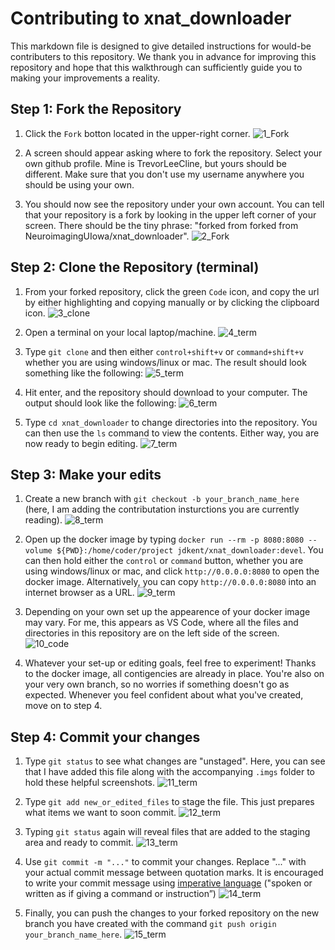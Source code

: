 # Contributing to xnat_downloader

This markdown file is designed to give detailed instructions for would-be contributers to this repository. We thank you in advance for improving this repository and hope that this walkthrough can sufficiently guide you to making your improvements a reality. 

## Step 1: Fork the Repository

1. Click the `Fork` botton located in the upper-right corner. 
![1_Fork](.imgs/1_Fork.png)

1. A screen should appear asking where to fork the repository. Select your own github profile. Mine is TrevorLeeCline, but yours should be different. Make sure that you don't use my username anywhere you should be using your own. 

1. You should now see the repository under your own account. You can tell that your repository is a fork by looking in the upper left corner of your screen. There should be the tiny phrase: "forked from forked from NeuroimagingUIowa/xnat_downloader". 
![2_Fork](.imgs/2_Fork.png)

## Step 2: Clone the Repository (terminal)

1. From your forked repository, click the green `Code` icon, and copy the url by either highlighting and copying manually or by clicking the clipboard icon. 
![3_clone](.imgs/3_clone.png)

1. Open a terminal on your local laptop/machine. 
![4_term](.imgs/4_term.png)

1. Type `git clone` and then either `control+shift+v` or `command+shift+v` whether you are using windows/linux or mac. The result should look something like the following: 
![5_term](.imgs/5_term.png)

1. Hit enter, and the repository should download to your computer. The output should look like the following: 
![6_term](.imgs/6_term.png)
 
1. Type `cd xnat_downloader` to change directories into the repository. You can then use the `ls` command to view the contents. Either way, you are now ready to begin editing. 
![7_term](.imgs/7_term.png)

## Step 3: Make your edits

1. Create a new branch with `git checkout -b your_branch_name_here` (here, I am adding the contributation insturctions you are currently reading). 
![8_term](.imgs/8_term.png) 

1. Open up the docker image by typing `docker run --rm -p 8080:8080 --volume ${PWD}:/home/coder/project jdkent/xnat_downloader:devel`. You can then hold either the `control` or `command` button, whether you are using windows/linux or mac, and click `http://0.0.0.0:8080` to open the docker image. Alternatively, you can copy `http://0.0.0.0:8080` into an internet browser as a URL. 
![9_term](.imgs/9_term.png) 

1. Depending on your own set up the appearence of your docker image may vary. For me, this appears as VS Code, where all the files and directories in this repository are on the left side of the screen.  
![10_code](.imgs/10_code.png)

1. Whatever your set-up or editing goals, feel free to experiment!  Thanks to the docker image, all contigencies are already in place. You're also on your very own branch, so no worries if something doesn't go as expected. Whenever you feel confident about what you've created, move on to step 4. 

## Step 4: Commit your changes 

1. Type `git status` to see what changes are "unstaged". Here, you can see that I have added this file along with the accompanying `.imgs` folder to hold these helpful screenshots. 
![11_term](.imgs/11_term.png)

1. Type `git add new_or_edited_files` to stage the file. This just prepares what items we want to soon commit. 
![12_term](.imgs/12_term.png)

1. Typing `git status` again will reveal files that are added to the staging area and ready to commit. 
![13_term](.imgs/13_term.png)

1. Use `git commit -m "..."` to commit your changes. Replace "..." with your actual commit message between quotation marks. It is encouraged to write your commit message using [imperative language](https://chris.beams.io/posts/git-commit/#imperative) ("spoken or written as if giving a command or instruction”)
![14_term](.imgs/14_term.png)

1. Finally, you can push the changes to your forked repository on the new branch you have created with the command `git push origin your_branch_name_here`. 
![15_term](.imgs/15_term.png)
